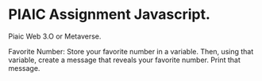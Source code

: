 # PIAIC Assignment Javascript.

Piaic Web 3.O or Metaverse.

Favorite Number: Store your favorite number in a variable. Then, using that variable, create a message that reveals your favorite number. Print that message.